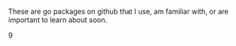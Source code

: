 
These are go packages on github that I use, am familiar with,
or are important to learn about soon.

9


